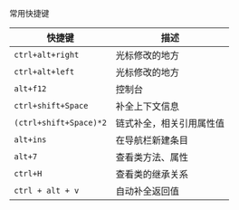 常用快捷键

| 快捷键                 | 描述                     |
| ---------------------- | ------------------------ |
| `ctrl+alt+right`       | 光标修改的地方           |
| `ctrl+alt+left`        | 光标修改的地方           |
| `alt+f12`              | 控制台                   |
| `ctrl+shift+Space`     | 补全上下文信息           |
| `(ctrl+shift+Space)*2` | 链式补全，相关引用属性值 |
| `alt+ins`              | 在导航栏新建条目         |
| `alt+7`                | 查看类方法、属性         |
| `ctrl+H`               | 查看类的继承关系         |
| `ctrl + alt + v`       | 自动补全返回值           |

